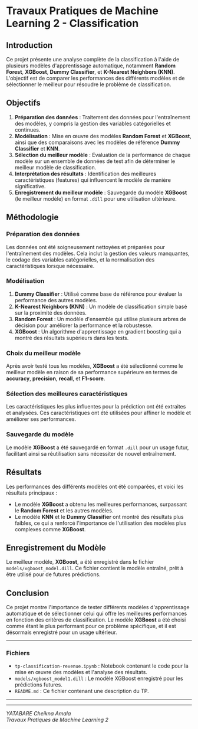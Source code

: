 # Travaux Pratiques de Machine Learning 2 - Classification

## Introduction
Ce projet présente une analyse complète de la classification à l'aide de plusieurs modèles d'apprentissage automatique, notamment **Random Forest**, **XGBoost**, **Dummy Classifier**, et **K-Nearest Neighbors (KNN)**. L'objectif est de comparer les performances des différents modèles et de sélectionner le meilleur pour résoudre le problème de classification.

## Objectifs
1. **Préparation des données** : Traitement des données pour l'entraînement des modèles, y compris la gestion des variables catégorielles et continues.
2. **Modélisation** : Mise en œuvre des modèles **Random Forest** et **XGBoost**, ainsi que des comparaisons avec les modèles de référence **Dummy Classifier** et **KNN**.
3. **Sélection du meilleur modèle** : Evaluation de la performance de chaque modèle sur un ensemble de données de test afin de déterminer le meilleur modèle de classification.
4. **Interprétation des résultats** : Identification des meilleures caractéristiques (features) qui influencent le modèle de manière significative.
5. **Enregistrement du meilleur modèle** : Sauvegarde du modèle **XGBoost** (le meilleur modèle) en format `.dill` pour une utilisation ultérieure.

## Méthodologie

### Préparation des données
Les données ont été soigneusement nettoyées et préparées pour l'entraînement des modèles. Cela inclut la gestion des valeurs manquantes, le codage des variables catégorielles, et la normalisation des caractéristiques lorsque nécessaire.

### Modélisation
1. **Dummy Classifier** : Utilisé comme base de référence pour évaluer la performance des autres modèles.
2. **K-Nearest Neighbors (KNN)** : Un modèle de classification simple basé sur la proximité des données.
3. **Random Forest** : Un modèle d'ensemble qui utilise plusieurs arbres de décision pour améliorer la performance et la robustesse.
4. **XGBoost** : Un algorithme d'apprentissage en gradient boosting qui a montré des résultats supérieurs dans les tests.

### Choix du meilleur modèle
Après avoir testé tous les modèles, **XGBoost** a été sélectionné comme le meilleur modèle en raison de sa performance supérieure en termes de **accuracy**, **precision**, **recall**, et **F1-score**. 

### Sélection des meilleures caractéristiques
Les caractéristiques les plus influentes pour la prédiction ont été extraites et analysées. Ces caractéristiques ont été utilisées pour affiner le modèle et améliorer ses performances.

### Sauvegarde du modèle
Le modèle **XGBoost** a été sauvegardé en format `.dill` pour un usage futur, facilitant ainsi sa réutilisation sans nécessiter de nouvel entraînement.

## Résultats
Les performances des différents modèles ont été comparées, et voici les résultats principaux :
- Le modèle **XGBoost** a obtenu les meilleures performances, surpassant le **Random Forest** et les autres modèles.
- Le modèle **KNN** et le **Dummy Classifier** ont montré des résultats plus faibles, ce qui a renforcé l'importance de l'utilisation des modèles plus complexes comme **XGBoost**.

## Enregistrement du Modèle
Le meilleur modèle, **XGBoost**, a été enregistré dans le fichier `models/xgboost_model.dill`. Ce fichier contient le modèle entraîné, prêt à être utilisé pour de futures prédictions.

## Conclusion
Ce projet montre l'importance de tester différents modèles d'apprentissage automatique et de sélectionner celui qui offre les meilleures performances en fonction des critères de classification. Le modèle **XGBoost** a été choisi comme étant le plus performant pour ce problème spécifique, et il est désormais enregistré pour un usage ultérieur.

---

### Fichiers
- `tp-classification-revenue.ipynb` : Notebook contenant le code pour la mise en œuvre des modèles et l'analyse des résultats.
- `models/xgboost_model1.dill` : Le modèle XGBoost enregistré pour les prédictions futures.
- `README.md` : Ce fichier contenant une description du TP.

---


---

*YATABARE Cheikna Amala*  
*Travaux Pratiques de Machine Learning 2*
